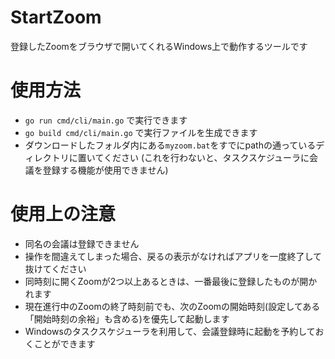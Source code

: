 StartZoom
===
登録したZoomをブラウザで開いてくれるWindows上で動作するツールです

<h1>使用方法</h1>

- `go run cmd/cli/main.go` で実行できます
- `go build cmd/cli/main.go` で実行ファイルを生成できます
- ダウンロードしたフォルダ内にある`myzoom.bat`をすでにpathの通っているディレクトリに置いてください
(これを行わないと、タスクスケジューラに会議を登録する機能が使用できません)

<h1>使用上の注意</h1>

- 同名の会議は登録できません
- 操作を間違えてしまった場合、戻るの表示がなければアプリを一度終了して抜けてください
- 同時刻に開くZoomが2つ以上あるときは、一番最後に登録したものが開かれます
- 現在進行中のZoomの終了時刻前でも、次のZoomの開始時刻(設定してある「開始時刻の余裕」も含める)を優先して起動します
- Windowsのタスクスケジューラを利用して、会議登録時に起動を予約しておくことができます
